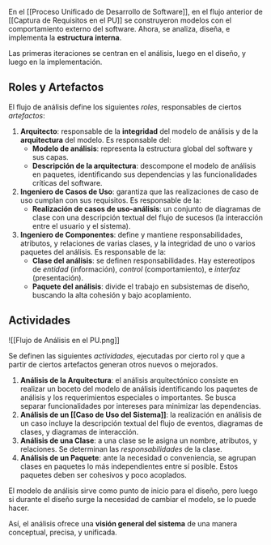 En el [[Proceso Unificado de Desarrollo de Software]], en el flujo anterior de [[Captura de Requisitos en el PU]] se construyeron modelos con el comportamiento externo del software. Ahora, se analiza, diseña, e implementa la **estructura interna**.

Las primeras iteraciones se centran en el análisis, luego en el diseño, y luego en la implementación.

## Roles y Artefactos

El flujo de análisis define los siguientes _roles_, responsables de ciertos _artefactos_:

1. **Arquitecto**: responsable de la **integridad** del modelo de análisis y de la **arquitectura** del modelo. Es responsable del:
   - **Modelo de análisis**: representa la estructura global del software y sus capas.
   - **Descripción de la arquitectura**: descompone el modelo de análisis en paquetes, identificando sus dependencias y las funcionalidades críticas del software.
2. **Ingeniero de Casos de Uso**: garantiza que las realizaciones de caso de uso cumplan con sus requisitos. Es responsable de la:
   - **Realización de casos de uso-análisis**: un conjunto de diagramas de clase con una descripción textual del flujo de sucesos (la interacción entre el usuario y el sistema).
3. **Ingeniero de Componentes**: define y mantiene responsabilidades, atributos, y relaciones de varias clases, y la integridad de uno o varios paquetes del análisis. Es responsable de la:
   - **Clase del análisis**: se definen responsabilidades. Hay estereotipos de _entidad_ (información), _control_ (comportamiento), e _interfaz_ (presentación).
   - **Paquete del análisis**: divide el trabajo en subsistemas de diseño, buscando la alta cohesión y bajo acoplamiento.

## Actividades

![[Flujo de Análisis en el PU.png]]

Se definen las siguientes _actividades_, ejecutadas por cierto rol y que a partir de ciertos artefactos generan otros nuevos o mejorados.

1. **Análisis de la Arquitectura**: el análisis arquitectónico consiste en realizar un boceto del modelo de análisis identificando los paquetes de análisis y los requerimientos especiales o importantes. Se busca separar funcionalidades por intereses para minimizar las dependencias.
2. **Análisis de un [[Caso de Uso del Sistema]]**: la realización en análisis de un caso incluye la descripción textual del flujo de eventos, diagramas de clases, y diagramas de interacción.
3. **Análisis de una Clase**: a una clase se le asigna un nombre, atributos, y relaciones. Se determinan las _responsabilidades_ de la clase.
4. **Análisis de un Paquete**: ante la necesidad o conveniencia, se agrupan clases en paquetes lo más independientes entre sí posible. Estos paquetes deben ser cohesivos y poco acoplados.

El modelo de análisis sirve como punto de inicio para el diseño, pero luego si durante el diseño surge la necesidad de cambiar el modelo, se lo puede hacer.

Así, el análisis ofrece una **visión general del sistema** de una manera conceptual, precisa, y unificada.
